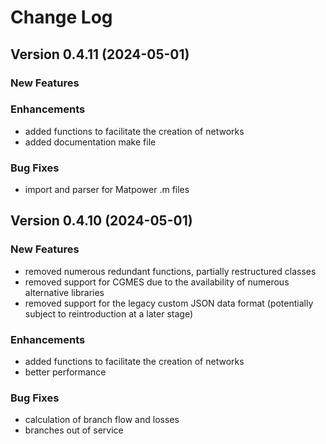# Change Log

## Version 0.4.11 (2024-05-01)
### New Features

### Enhancements
- added functions to facilitate the creation of networks
- added documentation make file

### Bug Fixes
- import and parser for Matpower .m files

## Version 0.4.10 (2024-05-01)

### New Features
 - removed numerous redundant functions, partially restructured classes
 - removed support for CGMES due to the availability of numerous alternative libraries
 - removed support for the legacy custom JSON data format (potentially subject to reintroduction at a later stage)
 
### Enhancements
- added functions to facilitate the creation of networks
- better performance

### Bug Fixes
- calculation of branch flow and losses
- branches out of service
